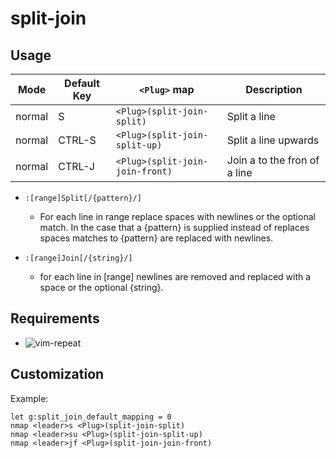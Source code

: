 split-join
==========

Usage
-----

| Mode   | Default Key | `<Plug>` map                    | Description                    |
| ------ | ----------- | ------------------------------- | ------------------------------ |
| normal | S           | `<Plug>(split-join-split)`      | Split a line                   |
| normal | CTRL-S      | `<Plug>(split-join-split-up)`   | Split a line upwards           |
| normal | CTRL-J      | `<Plug>(split-join-join-front)` | Join a to the fron of a line   |

* `:[range]Split[/{pattern}/]`
    * For each line in range replace spaces with newlines or the optional
      match. In the case that a {pattern} is supplied instead of replaces spaces
      matches to {pattern} are replaced with newlines.

* `:[range]Join[/{string}/]`
    * for each line in [range] newlines are removed and replaced with a space or
      the optional {string}.

Requirements
------------
* ![vim-repeat](https://github.com/tpope/vim-repeat)

Customization
-------------
Example:
```vim
let g:split_join_default_mapping = 0
nmap <leader>s <Plug>(split-join-split)
nmap <leader>su <Plug>(split-join-split-up)
nmap <leader>jf <Plug>(split-join-join-front)
```

